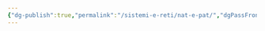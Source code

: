 ```yaml
---
{"dg-publish":true,"permalink":"/sistemi-e-reti/nat-e-pat/","dgPassFrontmatter":true,"created":"2024-12-31T14:06:29.084+01:00","updated":"2024-12-31T14:25:09.120+01:00"}
---
```


